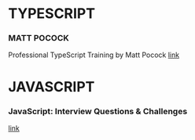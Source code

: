 # TYPESCRIPT

### MATT POCOCK

Professional TypeScript Training by Matt Pocock [link](https://coursehunter.net/course/sploshnoy-typescript?lesson=51)

# JAVASCRIPT

### JavaScript: Interview Questions & Challenges
[link](https://coursehunter.net/book/voprosy-i-zadachi-na-sobesedovanie-po-javascript)